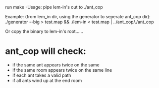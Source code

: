 run make
-Usage: pipe lem-in's out to ./ant_cop

Example: (from lem_in dir, using the generator to seperate ant_cop dir):
./generator --big > test.map && ./lem-in < test.map | ../ant_cop/./ant_cop

Or copy the binary to lem-in's root......

# ant_cop will check:
- if the same ant appears twice on the same
- if the same room appears twice on the same line
- if each ant takes a valid path
- if all ants wind up at the end room